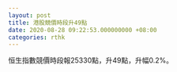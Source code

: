 ```yaml
---
layout: post
title: 港股競價時段升49點
date: 2020-08-28 09:22:53.000000000 +08:00
categories: rthk
---
```


恒生指數競價時段報25330點，升49點，升幅0.2%。
